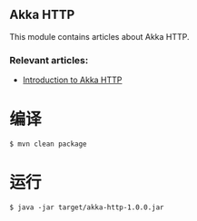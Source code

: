 ## Akka HTTP

This module contains articles about Akka HTTP. 

### Relevant articles:

- [Introduction to Akka HTTP](https://www.baeldung.com/akka-http)

# 编译

```
$ mvn clean package
```
# 运行

```
$ java -jar target/akka-http-1.0.0.jar
```
